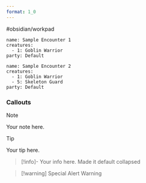 ```yaml
---
format: 1_0
---
```



#obsidian/workpad



```encounter-table
name: Sample Encounter 1
creatures:
  - 1: Goblin Warrior
party: Default
```

```encounter
name: Sample Encounter 2
creatures:
  - 1: Goblin Warrior
  - 5: Skeleton Guard
party: Default
```


### Callouts

>[!note] 
> Your note here.

>[!tip] 
> Your tip here. 

>[!info]- 
> Your info here. Made it default collapsed

>[!warning] Special Alert
 > Warning
